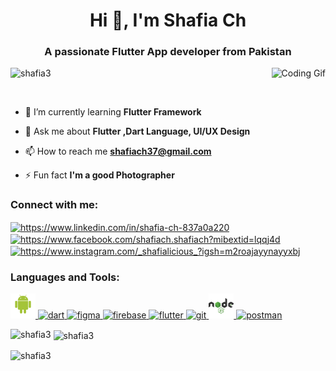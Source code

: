 <h1 align="center">Hi 👋, I'm Shafia Ch</h1>
<h3 align="center">A passionate Flutter App developer from Pakistan</h3>

<img 
align="right" alt="Coding Gif"
src="https://i.pinimg.com/originals/87/9d/d6/879dd60de473de0e0128a42352c085e7.gif"/>

<p align="left"> <img src="https://komarev.com/ghpvc/?username=shafia3&label=Profile%20views&color=0e75b6&style=flat" alt="shafia3" /> </p>

<p align="left"> <a href="https://twitter.com/" target="blank"><img src="https://img.shields.io/twitter/follow/?logo=twitter&style=for-the-badge" alt="" /></a> </p>

- 🌱 I’m currently learning **Flutter Framework**

- 💬 Ask me about **Flutter ,Dart Language, UI/UX Design**

- 📫 How to reach me **shafiach37@gmail.com**

- ⚡ Fun fact **I'm a good Photographer**

<h3 align="left">Connect with me:</h3>
<p align="left">
<a href="https://linkedin.com/in/https://www.linkedin.com/in/shafia-ch-837a0a220" target="blank"><img align="center" src="https://raw.githubusercontent.com/rahuldkjain/github-profile-readme-generator/master/src/images/icons/Social/linked-in-alt.svg" alt="https://www.linkedin.com/in/shafia-ch-837a0a220" height="30" width="40" /></a>
<a href="https://fb.com/https://www.facebook.com/shafiach.shafiach?mibextid=lqqj4d" target="blank"><img align="center" src="https://raw.githubusercontent.com/rahuldkjain/github-profile-readme-generator/master/src/images/icons/Social/facebook.svg" alt="https://www.facebook.com/shafiach.shafiach?mibextid=lqqj4d" height="30" width="40" /></a>
<a href="https://instagram.com/https://www.instagram.com/_shafialicious_?igsh=m2roajayynayyxbj" target="blank"><img align="center" src="https://raw.githubusercontent.com/rahuldkjain/github-profile-readme-generator/master/src/images/icons/Social/instagram.svg" alt="https://www.instagram.com/_shafialicious_?igsh=m2roajayynayyxbj" height="30" width="40" /></a>
</p>

<h3 align="left">Languages and Tools:</h3>
<p align="left"> <a href="https://developer.android.com" target="_blank" rel="noreferrer"> <img src="https://raw.githubusercontent.com/devicons/devicon/master/icons/android/android-original-wordmark.svg" alt="android" width="40" height="40"/> </a> <a href="https://dart.dev" target="_blank" rel="noreferrer"> <img src="https://www.vectorlogo.zone/logos/dartlang/dartlang-icon.svg" alt="dart" width="40" height="40"/> </a> <a href="https://www.figma.com/" target="_blank" rel="noreferrer"> <img src="https://www.vectorlogo.zone/logos/figma/figma-icon.svg" alt="figma" width="40" height="40"/> </a> <a href="https://firebase.google.com/" target="_blank" rel="noreferrer"> <img src="https://www.vectorlogo.zone/logos/firebase/firebase-icon.svg" alt="firebase" width="40" height="40"/> </a> <a href="https://flutter.dev" target="_blank" rel="noreferrer"> <img src="https://www.vectorlogo.zone/logos/flutterio/flutterio-icon.svg" alt="flutter" width="40" height="40"/> </a> <a href="https://git-scm.com/" target="_blank" rel="noreferrer"> <img src="https://www.vectorlogo.zone/logos/git-scm/git-scm-icon.svg" alt="git" width="40" height="40"/> </a> <a href="https://nodejs.org" target="_blank" rel="noreferrer"> <img src="https://raw.githubusercontent.com/devicons/devicon/master/icons/nodejs/nodejs-original-wordmark.svg" alt="nodejs" width="40" height="40"/> </a> <a href="https://postman.com" target="_blank" rel="noreferrer"> <img src="https://www.vectorlogo.zone/logos/getpostman/getpostman-icon.svg" alt="postman" width="40" height="40"/> </a> </p>

<p><img align="left" src="https://github-readme-stats.vercel.app/api/top-langs?username=shafia3&show_icons=true&locale=en&layout=compact" alt="shafia3" /></p>

<p>&nbsp;<img align="center" src="https://github-readme-stats.vercel.app/api?username=shafia3&show_icons=true&locale=en" alt="shafia3" /></p>

<p><img align="center" src="https://github-readme-streak-stats.herokuapp.com/?user=shafia3&" alt="shafia3" /></p>
